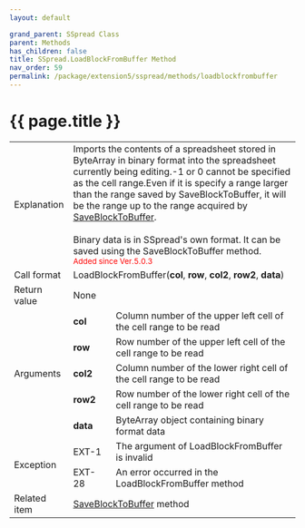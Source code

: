 ```yaml
---
layout: default

grand_parent: SSpread Class
parent: Methods
has_children: false
title: SSpread.LoadBlockFromBuffer Method
nav_order: 59
permalink: /package/extension5/sspread/methods/loadblockfrombuffer
---
```

# {{ page.title }}

<table>
  <tr>
    <td>Explanation</td>
    <td colspan="2">Imports the contents of a spreadsheet stored in ByteArray in binary format into the spreadsheet currently being editing.-1 or 0 cannot be specified as the cell range.Even if it is specify a range larger than the range saved by SaveBlockToBuffer, it will be the range up to the range acquired by <a href="/package/extension5/sspread/methods/saveblocktobuffer">SaveBlockToBuffer</a>.<br><br>Binary data is in SSpread's own format. It can be saved using the SaveBlockToBuffer method.<br><small><span style="color:red">Added since Ver.5.0.3</span></small></td>
  </tr>
  <tr>
    <td>Call format</td>
    <td colspan="2">LoadBlockFromBuffer(<b>col</b>, <b>row</b>, <b>col2</b>, <b>row2</b>, <b>data</b>)</td>
  </tr>
  <tr>
    <td>Return value</td>
    <td colspan="2">None</td>
  </tr>  
  <tr>
    <td rowspan="5">Arguments</td>
    <td><b>col</b></td>
    <td>Column number of the upper left cell of the cell range to be read</td>
  </tr>
  <tr>
    <td><b>row</b></td>
    <td>Row number of the upper left cell of the cell range to be read</td>
  </tr>
  <tr>
    <td><b>col2</b></td>
    <td>Column number of the lower right cell of the cell range to be read</td>
  </tr>
  <tr>
    <td><b>row2</b></td>
    <td>Row number of the lower right cell of the cell range to be read</td>
  </tr>
  <tr>
    <td><b>data</b></td>
    <td>ByteArray object containing binary format data</td>
  </tr>
  <tr>
    <td rowspan="2">Exception</td>
    <td>EXT-1</td>
    <td>The argument of LoadBlockFromBuffer is invalid</td>
  </tr>
  <tr>
    <td>EXT-28</td>
    <td>An error occurred in the LoadBlockFromBuffer method</td>
  </tr>
  <tr>
    <td>Related item</td>
    <td colspan="2"><a href="/package/extension5/sspread/methods/saveblocktobuffer">SaveBlockToBuffer</a> method</td>
  </tr>
</table>
